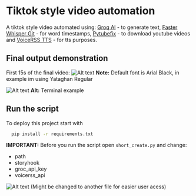
# Tiktok style video automation 

A tiktok style video automated using: [Groq AI](https://groq.com/) - to generate text, [Faster Whisper Git](https://github.com/SYSTRAN/faster-whisper) - for word timestamps, [Pytubefix](https://github.com/JuanBindez/pytubefix) - to download youtube videos and [VoiceRSS TTS](https://www.voicerss.org/) - for tts purposes.


## Final output demonstration 

First 15s of the final video:
![Alt text](https://cdn.discordapp.com/attachments/1185344304768634953/1281779029317390409/final_tiktok_video-ezgif.com-resize.gif?ex=66dcf53e&is=66dba3be&hm=1174e67885618d8e08880b1f1383d40561c328b6ad1938f7e406ffc47dd67d9d&)
**Note:** Default font is Arial Black, in example im using Yataghan Regular

![Alt text](https://img001.prntscr.com/file/img001/A58hd0TlS-a3_6mKYKGpyA.png)
**Alt:** Terminal example
## Run the script

To deploy this project start with

```cmd
  pip install -r requirements.txt
```

**IMPORTANT:** Before you run the script open ```short_create.py``` and change:
- path
- storyhook
- groc_api_key
- voicerss_api

![Alt text](https://cdn.discordapp.com/attachments/1185344304768634953/1281781893255397397/Screenshot_1.png?ex=66dcf7e9&is=66dba669&hm=d609d9d60774bb8df77a570f655d318133cf65b00c5ddb089f49f8c0ba02dca7&)
(Might be changed to another file for easier user acess)
